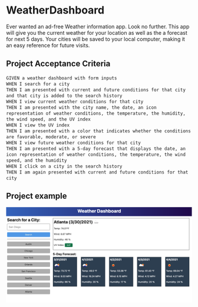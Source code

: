 # WeatherDashboard
Ever wanted an ad-free Weather information app. Look no further. This app will give you the current weather for your location as well as the a forecast for next 5 days. Your cities will be saved to your local computer, making it an easy reference for future visits.





## Project Acceptance Criteria

```
GIVEN a weather dashboard with form inputs
WHEN I search for a city
THEN I am presented with current and future conditions for that city and that city is added to the search history
WHEN I view current weather conditions for that city
THEN I am presented with the city name, the date, an icon representation of weather conditions, the temperature, the humidity, the wind speed, and the UV index
WHEN I view the UV index
THEN I am presented with a color that indicates whether the conditions are favorable, moderate, or severe
WHEN I view future weather conditions for that city
THEN I am presented with a 5-day forecast that displays the date, an icon representation of weather conditions, the temperature, the wind speed, and the humidity
WHEN I click on a city in the search history
THEN I am again presented with current and future conditions for that city
```

## Project example
![](./assets/images/06-server-side-apis-homework-demo.png)